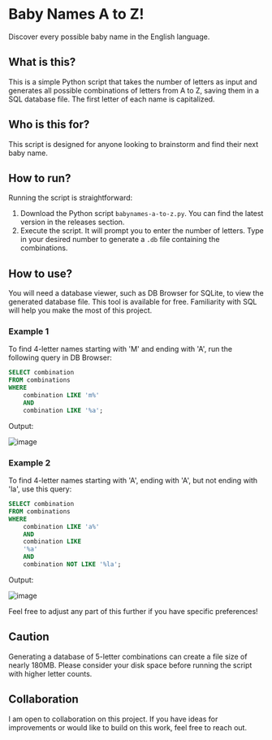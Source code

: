 # Baby Names A to Z!

Discover every possible baby name in the English language.

## What is this?
This is a simple Python script that takes the number of letters as input and generates all possible combinations of letters from A to Z, saving them in a SQL database file. The first letter of each name is capitalized.

## Who is this for?
This script is designed for anyone looking to brainstorm and find their next baby name.

## How to run?
Running the script is straightforward:
1. Download the Python script `babynames-a-to-z.py`. You can find the latest version in the releases section.
2. Execute the script. It will prompt you to enter the number of letters. Type in your desired number to generate a `.db` file containing the combinations.

## How to use?
You will need a database viewer, such as DB Browser for SQLite, to view the generated database file. This tool is available for free. Familiarity with SQL will help you make the most of this project.

### Example 1
To find 4-letter names starting with 'M' and ending with 'A', run the following query in DB Browser:
```sql
SELECT combination 
FROM combinations 
WHERE 
    combination LIKE 'm%' 
    AND 
    combination LIKE '%a';
```
Output:

![image](https://github.com/user-attachments/assets/a9c512ef-b9a1-4657-b05b-7f4345f42fcc)

### Example 2
To find 4-letter names starting with 'A', ending with 'A', but not ending with 'la', use this query:
```sql
SELECT combination 
FROM combinations 
WHERE 
	combination LIKE 'a%' 
	AND 
	combination LIKE 
	'%a' 
	AND 
	combination NOT LIKE '%la';
```
Output:

![image](https://github.com/user-attachments/assets/6f5e2042-c09c-4a7c-a2ca-689a18c30ce9)

Feel free to adjust any part of this further if you have specific preferences!

## Caution
Generating a database of 5-letter combinations can create a file size of nearly 180MB. Please consider your disk space before running the script with higher letter counts.

## Collaboration
I am open to collaboration on this project. If you have ideas for improvements or would like to build on this work, feel free to reach out.
